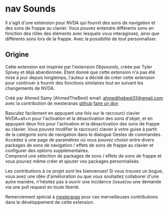 # nav Sounds
Il s'agit d'une extension pour NVDA qui fournit des sons de navigation et des sons de frappe au clavier.
Vous pouvez entendre différents sons en fonction des rôles des éléments avec lesquels vous interagissez, ainsi que différents sons lors de la frappe.
Avec la possibilité de tout personnaliser.

 
## Origine


Cette extension est inspirée par l'extension Objsounds, créée par Tyler Spivey et déjà abandonnée. Étant donné que cette extension n'a pas été mise à jour depuis longtemps, l'auteur a décidé de créer cette extension pour continuer à fournir des fonctions similaires tout en suivant les changements de NVDA.

Créé par Ahmed Samy (AhmedTheBest)
email: ahmedthebest31@gmail.com
avec la contribution de mesteranas
[github]("https://github.com/ahmedthebest31/navsounds")
[faire un don]("https://www.paypal.me/ahmedthebest31")

Basculez facilement en appuyant une fois sur le raccourci clavier NVDA+alt+n pour l'activation et la désactivation des sons d'objet, et en appuyant deux fois pour l'activation et la désactivation  des sons de frappe au clavier. Vous pouvez modifier le raccourci clavier à votre guise à partir de la catégorie sons de navigation dans le dialogue Gestes de commandes.   
Accédez à une page  de paramètres où vous pouvez choisir entre divers  packages de sons de navigation / effets de sons de frappe au clavier et configurer des options supplémentaires.   
Comprend une sélection de packages de sons / effets de sons de frappe et vous pouvez même créer et ajouter vos packages personnalisés.


Les contributions à ce projet sont les bienvenues! Si vous trouvez un bogue, vous avez une idée d'amélioration ou que vous souhaitez collaborer d'une autre manière, n'hésitez pas à ouvrir  une incidence (issue)ou une demande via une pull request en toute liberté.

Remerciement spécial à [mesteranas](https://github.com/mesteranas/) pour ces merveilleuses contributions dans le développement de cette extension.


